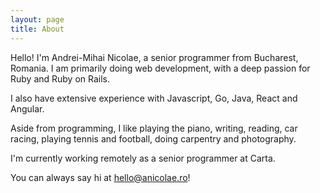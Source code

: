 ```yaml
---
layout: page
title: About
---
```


Hello! I'm Andrei-Mihai Nicolae, a senior programmer from Bucharest, Romania. I am primarily doing web development, with 
a deep passion for Ruby and Ruby on Rails.

I also have extensive experience with Javascript, Go, Java, React and Angular.

Aside from programming, I like playing the piano, writing, reading, car racing, playing tennis and football, doing carpentry and photography.

I'm currently working remotely as a senior programmer at Carta.

You can always say hi at [hello@anicolae.ro](mailto:hello@anicolae.ro)!

